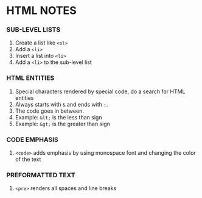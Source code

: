 # HTML NOTES

### SUB-LEVEL LISTS

1. Create a list like `<ol>`
2. Add a `<li>`
3. Insert a list into `<li>`
4. Add a `<li>` to the sub-level list

### HTML ENTITIES

1. Special characters rendered by special code, do a search for HTML entities
2. Always starts with `&` and ends with `;`.
3. The code goes in between.
4. Example: `&lt;` is the less than sign
5. Example: `&gt;` is the greater than sign

### CODE EMPHASIS

1. `<code>` adds emphasis by using monospace font and changing the color of the text

### PREFORMATTED TEXT

1. `<pre>` renders all spaces and line breaks